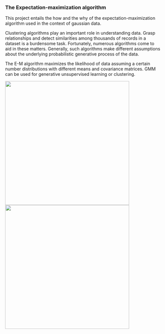 ### The Expectation-maximization algorithm

This project entails the how and the why of the expectation-maximization algorithm used in the context of gaussian data. 

Clustering algorithms play an important role in understanding data. Grasp relationships and detect similarities among thousands of records in a dataset is a burdensome task. Fortunately, numerous algorithms come to aid in these matters. Generally, such algorithms make different assumptions about the underlying probabilistic generative process of the data.

The E-M algorithm maximizes the likelihood of data assuming a certain number distributions with different means and covariance matrices. GMM can be used for generative unsupervised learning or clustering.

<img src="https://github.com/user-attachments/assets/3010d96f-9ee0-4398-9ebb-26a3d68ed8de" width="400" >

<img src="https://github.com/user-attachments/assets/9e977c85-7298-4b2c-9d18-c6e4433eba92" width="400" >

